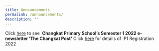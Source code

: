 ```yaml
---
title: Announcements
permalink: /announcements/
description: ""
---
```

Click [here](https://drive.google.com/drive/folders/1iihlma7f9XTbujtHhbza81o_oxJApHWM?usp=sharing) to see  **Changkat Primary School’s Semester 1 2022 e-newsletter ‘The Changkat Post’** 
Click [here](https://www.moe.gov.sg/primary/p1-registration) for details of  P1 Registration 2022